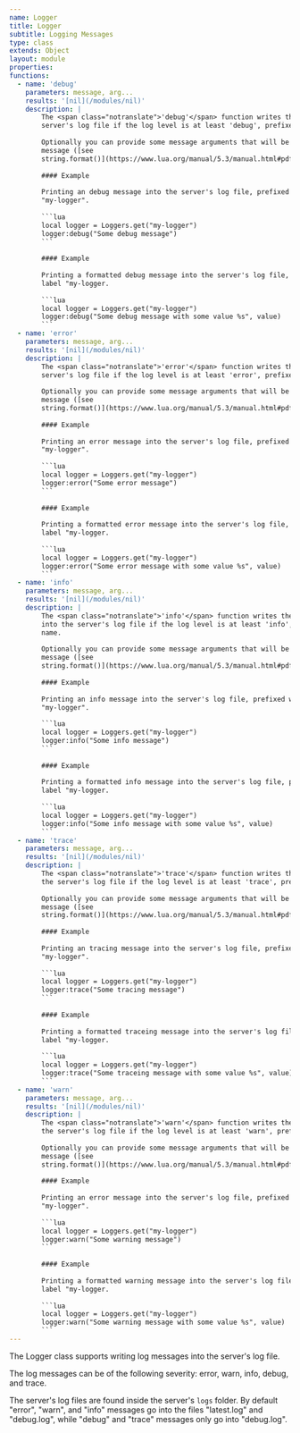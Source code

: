 ```yaml
---
name: Logger
title: Logger
subtitle: Logging Messages
type: class
extends: Object
layout: module
properties:
functions:
  - name: 'debug'
    parameters: message, arg...
    results: '[nil](/modules/nil)'
    description: |
        The <span class="notranslate">'debug'</span> function writes the given debug message into the
        server's log file if the log level is at least 'debug', prefixed with this logger's name.
       
        Optionally you can provide some message arguments that will be formatted into the final
        message ([see
        string.format()](https://www.lua.org/manual/5.3/manual.html#pdf-string.format)).
       
        #### Example
       
        Printing an debug message into the server's log file, prefixed with the category label
        "my-logger".
       
        ```lua
        local logger = Loggers.get("my-logger")
        logger:debug("Some debug message")
        ```
       
        #### Example
       
        Printing a formatted debug message into the server's log file, prefixed with the category
        label "my-logger.
       
        ```lua
        local logger = Loggers.get("my-logger")
        logger:debug("Some debug message with some value %s", value)
        ```
  - name: 'error'
    parameters: message, arg...
    results: '[nil](/modules/nil)'
    description: |
        The <span class="notranslate">'error'</span> function writes the given error message into the
        server's log file if the log level is at least 'error', prefixed with this logger's name.
       
        Optionally you can provide some message arguments that will be formatted into the final
        message ([see
        string.format()](https://www.lua.org/manual/5.3/manual.html#pdf-string.format)).
       
        #### Example
       
        Printing an error message into the server's log file, prefixed with the category label
        "my-logger".
       
        ```lua
        local logger = Loggers.get("my-logger")
        logger:error("Some error message")
        ```
       
        #### Example
       
        Printing a formatted error message into the server's log file, prefixed with the category
        label "my-logger.
       
        ```lua
        local logger = Loggers.get("my-logger")
        logger:error("Some error message with some value %s", value)
        ```
  - name: 'info'
    parameters: message, arg...
    results: '[nil](/modules/nil)'
    description: |
        The <span class="notranslate">'info'</span> function writes the given information message
        into the server's log file if the log level is at least 'info', prefixed with this logger's
        name.
       
        Optionally you can provide some message arguments that will be formatted into the final
        message ([see
        string.format()](https://www.lua.org/manual/5.3/manual.html#pdf-string.format)).
       
        #### Example
       
        Printing an info message into the server's log file, prefixed with the category label
        "my-logger".
       
        ```lua
        local logger = Loggers.get("my-logger")
        logger:info("Some info message")
        ```
       
        #### Example
       
        Printing a formatted info message into the server's log file, prefixed with the category
        label "my-logger.
       
        ```lua
        local logger = Loggers.get("my-logger")
        logger:info("Some info message with some value %s", value)
        ```
  - name: 'trace'
    parameters: message, arg...
    results: '[nil](/modules/nil)'
    description: |
        The <span class="notranslate">'trace'</span> function writes the given tracing message into
        the server's log file if the log level is at least 'trace', prefixed with this logger's name.
       
        Optionally you can provide some message arguments that will be formatted into the final
        message ([see
        string.format()](https://www.lua.org/manual/5.3/manual.html#pdf-string.format)).
       
        #### Example
       
        Printing an tracing message into the server's log file, prefixed with the category label
        "my-logger".
       
        ```lua
        local logger = Loggers.get("my-logger")
        logger:trace("Some tracing message")
        ```
       
        #### Example
       
        Printing a formatted traceing message into the server's log file, prefixed with the category
        label "my-logger.
       
        ```lua
        local logger = Loggers.get("my-logger")
        logger:trace("Some traceing message with some value %s", value)
        ```
  - name: 'warn'
    parameters: message, arg...
    results: '[nil](/modules/nil)'
    description: |
        The <span class="notranslate">'warn'</span> function writes the given warning message into
        the server's log file if the log level is at least 'warn', prefixed with this logger's name.
       
        Optionally you can provide some message arguments that will be formatted into the final
        message ([see
        string.format()](https://www.lua.org/manual/5.3/manual.html#pdf-string.format)).
       
        #### Example
       
        Printing an error message into the server's log file, prefixed with the category label
        "my-logger".
       
        ```lua
        local logger = Loggers.get("my-logger")
        logger:warn("Some warning message")
        ```
       
        #### Example
       
        Printing a formatted warning message into the server's log file, prefixed with the category
        label "my-logger.
       
        ```lua
        local logger = Loggers.get("my-logger")
        logger:warn("Some warning message with some value %s", value)
        ```
---
```


The <span class="notranslate">Logger</span> class supports writing log messages into the server's
log file.

The log messages can be of the following severity: error, warn, info, debug, and trace.

The server's log files are found inside the server's ```logs``` folder. By default "error",
"warn", and "info" messages go into the files "latest.log" and "debug.log", while "debug" and
"trace" messages only go into "debug.log".
